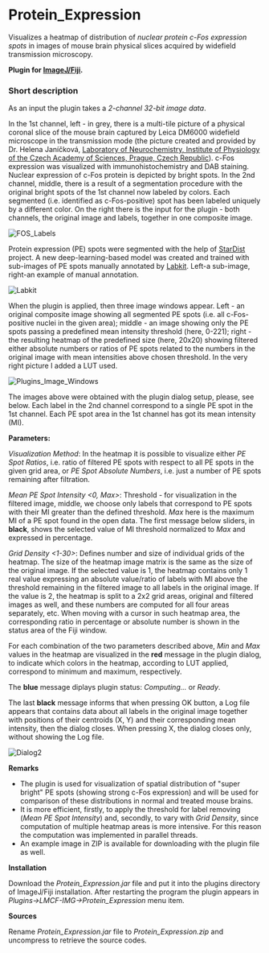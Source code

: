 # Protein_Expression
Visualizes a heatmap of distribution of *nuclear protein c-Fos expression spots* in images of mouse brain physical slices acquired by widefield transmission microscopy.

**Plugin for [ImageJ/Fiji](https://fiji.sc/).**

### Short description

As an input the plugin takes a *2-channel 32-bit image data*.

In the 1st channel, left - in grey, there is a multi-tile picture of a physical coronal slice of the mouse brain captured by Leica DM6000 widefield microscope in the transmission mode (the picture created and provided by Dr. Helena Janíčková, [Laboratory of Neurochemistry, Institute of Physiology of the Czech Academy of Sciences, Prague, Czech Republic](https://www.fgu.cas.cz/en/departments/neurochemie)). c-Fos expression was visualized with immunohistochemistry and DAB staining. Nuclear expression of c-Fos protein is depicted by bright spots. In the 2nd channel, middle, there is a result of a segmentation procedure with the original bright spots of the 1st channel now labeled by colors. Each segmented (i.e. identified as c-Fos-positive) spot has been labeled uniquely by a different color. On the right there is the input for the plugin - both channels, the original image and labels, together in one composite image.

![FOS_Labels](https://user-images.githubusercontent.com/63607289/154263802-09c74e68-7f51-4653-8870-0e72a6174eec.jpg)

Protein expression (PE) spots were segmented with the help of [StarDist](https://github.com/stardist/stardist) project. A new deep-learning-based model was created and trained with sub-images of PE spots manually annotated by [Labkit](https://imagej.net/plugins/labkit/). Left-a sub-image, right-an example of manual annotation.

![Labkit](https://user-images.githubusercontent.com/63607289/152375382-8ab50351-d277-458d-b7ab-93c95a31b23f.jpg)

When the plugin is applied, then three image windows appear. Left - an original composite image showing all segmented PE spots (i.e. all c-Fos-positive nuclei in the given area); middle - an image showing only the PE spots passing a predefined mean intensity threshold (here, 0-221); right - the resulting heatmap of the predefined size (here, 20x20) showing filtered either absolute numbers or ratios of PE spots related to the numbers in the original image with mean intensities above chosen threshold. In the very right picture I added a LUT used.

![Plugins_Image_Windows](https://user-images.githubusercontent.com/63607289/154267058-730a847d-2afd-4417-9d26-88dbc7e8dfd6.jpg)

The images above were obtained with the plugin dialog setup, please, see below. Each label in the 2nd channel correspond to a single PE spot in the 1st channel. Each PE spot area in the 1st channel has got its mean intensity (MI).

**Parameters:**

*Visualization Method*: In the heatmap it is possible to visualize either *PE Spot Ratios*, i.e. ratio of filtered PE spots with respect to all PE spots in the given grid area, or *PE Spot Absolute Numbers*, i.e. just a number of PE spots remaining after filtration.

*Mean PE Spot Intensity <0, Max>*: Threshold - for visualization in the filtered image, middle, we choose only labels that correspond to PE spots with their MI greater than the defined threshold. *Max* here is the maximum MI of a PE spot found in the open data. The first message below sliders, in **black**, shows the selected value of MI threshold normalized to *Max* and expressed in percentage.

*Grid Density <1-30>*: Defines number and size of individual grids of the heatmap. The size of the heatmap image matrix is the same as the size of the original image. If the selected value is 1, the heatmap contains only 1 real value expressing an absolute value/ratio of labels with MI above the threshold remaining in the filtered image to all labels in the original image. If the value is 2, the heatmap is split to a 2x2 grid areas, original and filtered images as well, and these numbers are computed for all four areas separately, etc. When moving with a cursor in such heatmap area, the corresponding ratio in percentage or absolute number is shown in the status area of the Fiji window.

For each combination of the two parameters described above, *Min* and *Max* values in the heatmap are visualized in the **red** message in the plugin dialog, to indicate which colors in the heatmap, according to LUT applied, correspond to minimum and maximum, respectively.

The **blue** message diplays plugin status: *Computing...* or *Ready*.

The last **black** message informs that when pressing OK button, a Log file appears that contains data about all labels in the original image together with positions of their centroids (X, Y) and their corresponding mean intensity, then the dialog closes. When pressing X, the dialog closes only, without showing the Log file.

![Dialog2](https://user-images.githubusercontent.com/63607289/156365606-8bd27684-298f-4c25-8765-563c3eb810f5.jpg)

**Remarks**

- The plugin is used for visualization of spatial distribution of "super bright" PE spots (showing strong c-Fos expression) and will be used for comparison of these distributions in normal and treated mouse brains.
- It is more efficient, firstly, to apply the threshold for label removing (*Mean PE Spot Intensity*) and, secondly, to vary with *Grid Density*, since computation of multiple heatmap areas is more intensive. For this reason the computation was implemented in parallel threads.
- An example image in ZIP is available for downloading with the plugin file as well.

**Installation**

Download the *Protein_Expression.jar* file and put it into the plugins directory of ImageJ/Fiji installation. After restarting the program the plugin appears in *Plugins->LMCF-IMG->Protein_Expression* menu item.

**Sources**

Rename *Protein_Expression.jar* file to *Protein_Expression.zip* and uncompress to retrieve the source codes.

